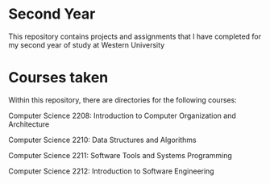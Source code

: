 # Second Year

This repository contains projects and assignments that I have completed for my second year of study at Western University

# Courses taken

Within this repository, there are directories for the following courses:

  Computer Science 2208: Introduction to Computer Organization and Architecture
  
  Computer Science 2210: Data Structures and Algorithms
  
  Computer Science 2211: Software Tools and Systems Programming
  
  Computer Science 2212: Introduction to Software Engineering
  
